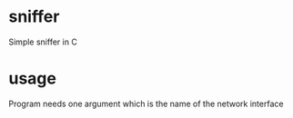 # sniffer
Simple sniffer in C
# usage
Program needs one argument which is the name of the network interface
